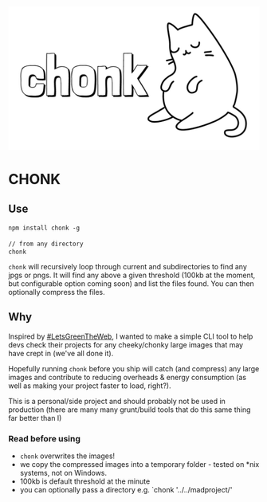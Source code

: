 ![Chonky logo](chonklogo.png 'CHONK')

# CHONK

## Use

```
npm install chonk -g

// from any directory
chonk
```

`chonk` will recursively loop through current and subdirectories to find any jpgs or pngs. It will find any above a given threshold (100kb at the moment, but configurable option coming soon) and list the files found. You can then optionally compress the files.

## Why

Inspired by [#LetsGreenTheWeb](https://twitter.com/hashtag/LetsGreenTheWeb), I wanted to make a simple CLI tool to help devs check their projects for any cheeky/chonky large images that may have crept in (we've all done it).

Hopefully running `chonk` before you ship will catch (and compress) any large images and contribute to reducing overheads & energy consumption (as well as making your project faster to load, right?).

This is a personal/side project and should probably not be used in production (there are many many grunt/build tools that do this same thing far better than I)

### Read before using

- `chonk` overwrites the images!
- we copy the compressed images into a temporary folder - tested on \*nix systems, not on Windows.
- 100kb is default threshold at the minute
- you can optionally pass a directory e.g. `chonk '../../madproject/'
